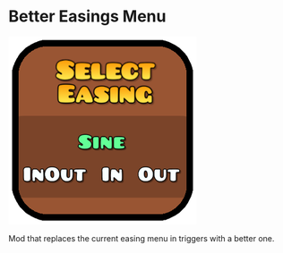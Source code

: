 # Better Easings Menu

<img src="./logo.png" alt="logo" />

Mod that replaces the current easing menu in triggers with a better one.
